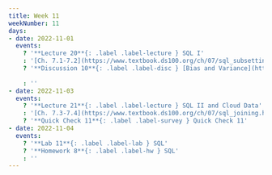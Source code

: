 ```yaml
---
title: Week 11
weekNumber: 11
days:
- date: 2022-11-01
  events:
    ? '**Lecture 20**{: .label .label-lecture } SQL I'
    : '[Ch. 7.1-7.2](https://www.textbook.ds100.org/ch/07/sql_subsetting.html), [7.5](https://www.textbook.ds100.org/ch/07/sql_other_reps.html)'
    ? '**Discussion 10**{: .label .label-disc } [Bias and Variance](https://drive.google.com/file/d/1Eo0XNeBcPFK6ejlZGh7PMQrw83rGLXM0/view?usp=sharing)' 
    
    : ''
- date: 2022-11-03
  events:
    ? '**Lecture 21**{: .label .label-lecture } SQL II and Cloud Data'
    : '[Ch. 7.3-7.4](https://www.textbook.ds100.org/ch/07/sql_joining.html)'
    ? '**Quick Check 11**{: .label .label-survey } Quick Check 11'
- date: 2022-11-04
  events:
    ? '**Lab 11**{: .label .label-lab } SQL'
    ? '**Homework 8**{: .label .label-hw } SQL'
    : ''
---
```

